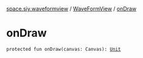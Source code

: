 [space.siy.waveformview](../index.md) / [WaveFormView](index.md) / [onDraw](./on-draw.md)

# onDraw

`protected fun onDraw(canvas: Canvas): `[`Unit`](https://kotlinlang.org/api/latest/jvm/stdlib/kotlin/-unit/index.html)